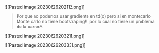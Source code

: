 ![[Pasted image 20230626202112.png]]

> Por que no podemos usar gradiente en td(o) pero si en montecarlo 
> Monte carlo no tiene bootstraping!!! por lo cual no tiene un problema de la carrerA


![[Pasted image 20230626203211.png]]

![[Pasted image 20230626203331.png]]